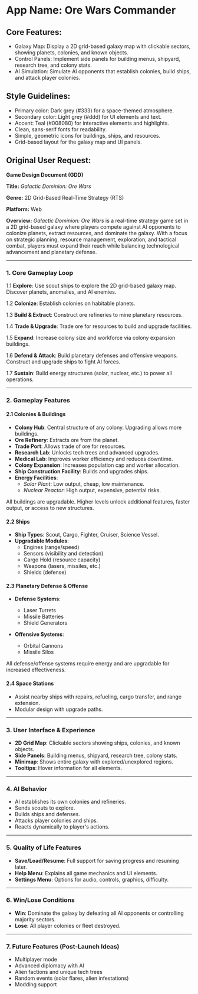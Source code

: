 # **App Name**: Ore Wars Commander

## Core Features:

- Galaxy Map: Display a 2D grid-based galaxy map with clickable sectors, showing planets, colonies, and known objects.
- Control Panels: Implement side panels for building menus, shipyard, research tree, and colony stats.
- AI Simulation: Simulate AI opponents that establish colonies, build ships, and attack player colonies.

## Style Guidelines:

- Primary color: Dark grey (#333) for a space-themed atmosphere.
- Secondary color: Light grey (#ddd) for UI elements and text.
- Accent: Teal (#008080) for interactive elements and highlights.
- Clean, sans-serif fonts for readability.
- Simple, geometric icons for buildings, ships, and resources.
- Grid-based layout for the galaxy map and UI panels.

## Original User Request:
**Game Design Document (GDD)**

**Title:** *Galactic Dominion: Ore Wars*

**Genre:** 2D Grid-Based Real-Time Strategy (RTS)

**Platform:** Web

**Overview:**
*Galactic Dominion: Ore Wars* is a real-time strategy game set in a 2D grid-based galaxy where players compete against AI opponents to colonize planets, extract resources, and dominate the galaxy. With a focus on strategic planning, resource management, exploration, and tactical combat, players must expand their reach while balancing technological advancement and planetary defense.

---

### 1. Core Gameplay Loop
1.1 **Explore**: Use scout ships to explore the 2D grid-based galaxy map. Discover planets, anomalies, and AI enemies.

1.2 **Colonize**: Establish colonies on habitable planets.

1.3 **Build & Extract**: Construct ore refineries to mine planetary resources.

1.4 **Trade & Upgrade**: Trade ore for resources to build and upgrade facilities.

1.5 **Expand**: Increase colony size and workforce via colony expansion buildings.

1.6 **Defend & Attack**: Build planetary defenses and offensive weapons. Construct and upgrade ships to fight AI forces.

1.7 **Sustain**: Build energy structures (solar, nuclear, etc.) to power all operations.

---

### 2. Gameplay Features

#### 2.1 Colonies & Buildings
- **Colony Hub**: Central structure of any colony. Upgrading allows more buildings.
- **Ore Refinery**: Extracts ore from the planet.
- **Trade Port**: Allows trade of ore for resources.
- **Research Lab**: Unlocks tech trees and advanced upgrades.
- **Medical Lab**: Improves worker efficiency and reduces downtime.
- **Colony Expansion**: Increases population cap and worker allocation.
- **Ship Construction Facility**: Builds and upgrades ships.
- **Energy Facilities**:
  - *Solar Plant*: Low output, cheap, low maintenance.
  - *Nuclear Reactor*: High output, expensive, potential risks.

All buildings are upgradable. Higher levels unlock additional features, faster output, or access to new structures.

#### 2.2 Ships
- **Ship Types**: Scout, Cargo, Fighter, Cruiser, Science Vessel.
- **Upgradable Modules**:
  - Engines (range/speed)
  - Sensors (visibility and detection)
  - Cargo Hold (resource capacity)
  - Weapons (lasers, missiles, etc.)
  - Shields (defense)

#### 2.3 Planetary Defense & Offense
- **Defense Systems**:
  - Laser Turrets
  - Missile Batteries
  - Shield Generators

- **Offensive Systems**:
  - Orbital Cannons
  - Missile Silos

All defense/offense systems require energy and are upgradable for increased effectiveness.

#### 2.4 Space Stations
- Assist nearby ships with repairs, refueling, cargo transfer, and range extension.
- Modular design with upgrade paths.

---

### 3. User Interface & Experience
- **2D Grid Map**: Clickable sectors showing ships, colonies, and known objects.
- **Side Panels**: Building menus, shipyard, research tree, colony stats.
- **Minimap**: Shows entire galaxy with explored/unexplored regions.
- **Tooltips**: Hover information for all elements.

---

### 4. AI Behavior
- AI establishes its own colonies and refineries.
- Sends scouts to explore.
- Builds ships and defenses.
- Attacks player colonies and ships.
- Reacts dynamically to player's actions.

---

### 5. Quality of Life Features
- **Save/Load/Resume**: Full support for saving progress and resuming later.
- **Help Menu**: Explains all game mechanics and UI elements.
- **Settings Menu**: Options for audio, controls, graphics, difficulty.

---

### 6. Win/Lose Conditions
- **Win**: Dominate the galaxy by defeating all AI opponents or controlling majority sectors.
- **Lose**: All player colonies or fleet destroyed.

---

### 7. Future Features (Post-Launch Ideas)
- Multiplayer mode
- Advanced diplomacy with AI
- Alien factions and unique tech trees
- Random events (solar flares, alien infestations)
- Modding support
  